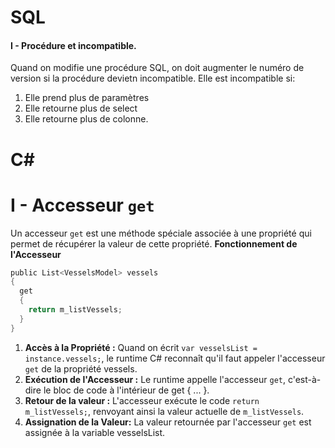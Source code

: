 # SQL
#### I - Procédure et incompatible.
Quand on modifie une procédure SQL, on doit augmenter le numéro de version si la procédure devietn incompatible.
Elle est incompatible si:
1. Elle prend plus de paramètres
2. Elle retourne plus de select
3. Elle retourne plus de colonne.

# C#
# I - Accesseur ``get`` 
Un accesseur ``get`` est une méthode spéciale associée à une propriété qui permet de récupérer la valeur de cette propriété. 
__Fonctionnement de l'Accesseur__
````C
public List<VesselsModel> vessels
{
  get
  {
    return m_listVessels;
  }
}
````
1. __Accès à la Propriété :__
    Quand on écrit ``var vesselsList = instance.vessels;``, le runtime C# reconnaît qu'il faut appeler l'accesseur ``get`` de la propriété vessels.
2. __Exécution de l'Accesseur :__
    Le runtime appelle l'accesseur ``get``, c'est-à-dire le bloc de code à l'intérieur de get { ... }.
3. __Retour de la valeur :__
    L'accesseur exécute le code ``return m_listVessels;``, renvoyant ainsi la valeur actuelle de ``m_listVessels``.
4. __Assignation de la Valeur:__
    La valeur retournée par l'accesseur ``get`` est assignée à la variable vesselsList.

